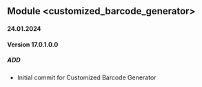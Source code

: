## Module <customized_barcode_generator>

#### 24.01.2024
#### Version 17.0.1.0.0
##### ADD
- Initial commit for Customized Barcode Generator
